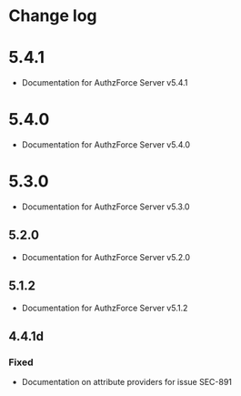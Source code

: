 # Change log 

# 5.4.1
- Documentation for AuthzForce Server v5.4.1


# 5.4.0
- Documentation for AuthzForce Server v5.4.0


# 5.3.0
- Documentation for AuthzForce Server v5.3.0


## 5.2.0
- Documentation for AuthzForce Server v5.2.0


## 5.1.2
- Documentation for AuthzForce Server v5.1.2 


## 4.4.1d
### Fixed
- Documentation on attribute providers for issue SEC-891

